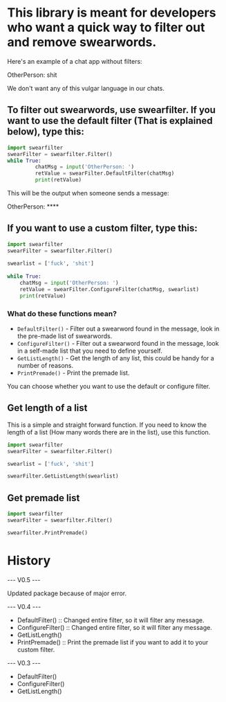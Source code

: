 # This library is meant for developers who want a quick way to filter out and remove swearwords.
  
Here's an example of a chat app without filters:  
  
OtherPerson: shit  
  
We don't want any of this vulgar language in our chats.  
## To filter out swearwords, use swearfilter. If you want to use the default filter (That is explained below), type this:  
  
```py
import swearfilter
swearFilter = swearfilter.Filter()
while True:
         chatMsg = input('OtherPerson: ')
         retValue = swearFilter.DefaultFilter(chatMsg)
         print(retValue)
```
  
This will be the output when someone sends a message:  
  
OtherPerson: ****  
  
## If you want to use a custom filter, type this:  

```py
import swearfilter
swearFilter = swearfilter.Filter()
  
swearlist = ['fuck', 'shit']
  
while True:
    chatMsg = input('OtherPerson: ')
    retValue = swearFilter.ConfigureFilter(chatMsg, swearlist)
    print(retValue)
```
  

### What do these functions mean?

+ `DefaultFilter()` - Filter out a swearword found in the message, look in the pre-made list of swearwords.
+ `ConfigureFilter()` - Filter out a swearword found in the message, look in a self-made list that you need to define yourself.
+ `GetListLength()` - Get the length of any list, this could be handy for a number of reasons.
+ `PrintPremade()` - Print the premade list.

You can choose whether you want to use the default or configure filter.

## Get length of a list

This is a simple and straight forward function.
If you need to know the length of a list (How many words there are in the list), use this function.

```py
import swearfilter
swearFilter = swearfilter.Filter()

swearlist = ['fuck', 'shit']

swearFilter.GetListLength(swearlist)
```

## Get premade list

```py
import swearfilter
swearFilter = swearfilter.Filter()

swearfilter.PrintPremade()
```

# History

--- V0.5 ---

Updated package because of major error.

--- V0.4 ---

- DefaultFilter() :: Changed entire filter, so it will filter any message.
- ConfigureFilter() :: Changed entire filter, so it will filter any message.
- GetListLength()
- PrintPremade() :: Print the premade list if you want to add it to your custom filter.

--- V0.3 ---

- DefaultFilter()
- ConfigureFilter()
- GetListLength()